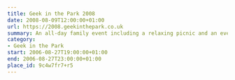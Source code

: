 ```yaml
---
title: Geek in the Park 2008
date: 2008-08-09T12:00:00+01:00
url: https://2008.geekinthepark.co.uk
summary: An all-day family event including a relaxing picnic and an evening of illuminating talks by web industry leaders Jon Hicks and Drew McLellan.
category:
- Geek in the Park
start: 2006-08-27T19:00:00+01:00
end: 2006-08-27T23:00:00+01:00
place_id: 9c4w7fr7+r5
---
```

